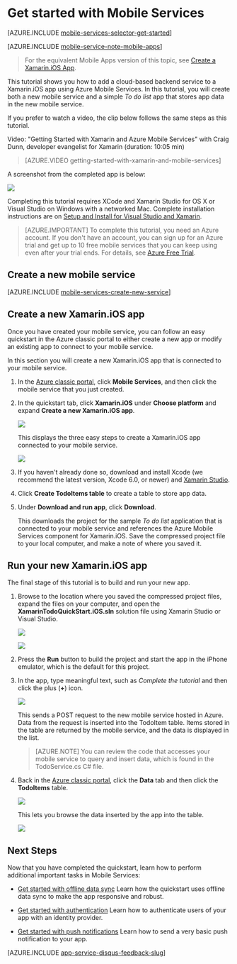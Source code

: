 <properties
	pageTitle="Get Started with Mobile Services for Xamarin iOS apps | Microsoft Azure"
	description="Follow this tutorial to get started using Azure Mobile Services for Xamarin iOS development."
	services="mobile-services"
	documentationCenter="xamarin"
	authors="conceptdev"
	manager="dwrede"
	editor=""/>

<tags
	ms.service="mobile-services"
	ms.workload="mobile"
	ms.tgt_pltfrm="mobile-xamarin-ios"
	ms.devlang="dotnet"
	ms.topic="hero-article"
	ms.date="03/16/2016"
	ms.author="craig.dunn@xamarin.com"/>

# <a name="getting-started"> </a>Get started with Mobile Services
[AZURE.INCLUDE [mobile-services-selector-get-started](../../includes/mobile-services-selector-get-started.md)]
&nbsp;

[AZURE.INCLUDE [mobile-service-note-mobile-apps](../../includes/mobile-services-note-mobile-apps.md)]
> For the equivalent Mobile Apps version of this topic, see [Create a Xamarin.iOS App](../app-service-mobile/app-service-mobile-xamarin-ios-get-started.md).

This tutorial shows you how to add a cloud-based backend service to a Xamarin.iOS app using Azure Mobile Services. In this tutorial, you will create both a new mobile service and a simple *To do list* app that stores app data in the new mobile service.

If you prefer to watch a video, the clip below follows the same steps as this tutorial.

Video: "Getting Started with Xamarin and Azure Mobile Services" with Craig Dunn, developer evangelist for Xamarin  (duration: 10:05 min)

> [AZURE.VIDEO getting-started-with-xamarin-and-mobile-services]

A screenshot from the completed app is below:

![][0]

Completing this tutorial requires XCode and Xamarin Studio for OS X or Visual Studio on Windows with a networked Mac. Complete installation instructions are on [Setup and Install for Visual Studio and Xamarin](https://msdn.microsoft.com/library/mt613162.aspx). 

> [AZURE.IMPORTANT] To complete this tutorial, you need an Azure account. If you don't have an account, you can sign up for an Azure trial and get up to 10 free mobile services that you can keep using even after your trial ends. For details, see [Azure Free Trial](https://azure.microsoft.com/pricing/free-trial/).

## <a name="create-new-service"> </a>Create a new mobile service

[AZURE.INCLUDE [mobile-services-create-new-service](../../includes/mobile-services-create-new-service.md)]

## Create a new Xamarin.iOS app

Once you have created your mobile service, you can follow an easy quickstart in the Azure classic portal to either create a new app or modify an existing app to connect to your mobile service.

In this section you will create a new Xamarin.iOS app that is connected to your mobile service.

1.  In the [Azure classic portal], click **Mobile Services**, and then click the mobile service that you just created.

2. In the quickstart tab, click **Xamarin.iOS** under **Choose platform** and expand **Create a new Xamarin.iOS app**.

	![][6]

	This displays the three easy steps to create a Xamarin.iOS app connected to your mobile service.

  	![][7]

3. If you haven't already done so, download and install Xcode (we recommend the latest version, Xcode 6.0, or newer) and [Xamarin Studio].

4. Click **Create TodoItems table** to create a table to store app data.

5. Under **Download and run app**, click **Download**.

	This downloads the project for the sample _To do list_ application that is connected to your mobile service and references the Azure Mobile Services component for Xamarin.iOS. Save the compressed project file to your local computer, and make a note of where you saved it.

## Run your new Xamarin.iOS app

The final stage of this tutorial is to build and run your new app.

1. Browse to the location where you saved the compressed project files, expand the files on your computer, and open the **XamarinTodoQuickStart.iOS.sln** solution file using Xamarin Studio or Visual Studio.

	![][8]

	![][9]

2. Press the **Run** button to build the project and start the app in the iPhone emulator, which is the default for this project.

3. In the app, type meaningful text, such as _Complete the tutorial_ and then click the plus (**+**) icon.

	![][10]

	This sends a POST request to the new mobile service hosted in Azure. Data from the request is inserted into the TodoItem table. Items stored in the table are returned by the mobile service, and the data is displayed in the list.

	> [AZURE.NOTE] You can review the code that accesses your mobile service to query and insert data, which is found in the TodoService.cs C# file.

4. Back in the [Azure classic portal], click the **Data** tab and then click the **TodoItems** table.

	![][11]

	This lets you browse the data inserted by the app into the table.

	![][12]


## Next Steps
Now that you have completed the quickstart, learn how to perform additional important tasks in Mobile Services:

* [Get started with offline data sync]
  Learn how the quickstart uses offline data sync to make the app responsive and robust.

* [Get started with authentication]
  Learn how to authenticate users of your app with an identity provider.

* [Get started with push notifications]
  Learn how to send a very basic push notification to your app.




[AZURE.INCLUDE [app-service-disqus-feedback-slug](../../includes/app-service-disqus-feedback-slug.md)]

<!-- Anchors. -->
[Getting started with Mobile Services]:#getting-started
[Create a new mobile service]:#create-new-service
[Define the mobile service instance]:#define-mobile-service-instance
[Next Steps]:#next-steps

<!-- Images. -->
[0]: ./media/partner-xamarin-mobile-services-ios-get-started/mobile-quickstart-completed-ios.png
[6]: ./media/partner-xamarin-mobile-services-ios-get-started/mobile-portal-quickstart-xamarin-ios.png
[7]: ./media/partner-xamarin-mobile-services-ios-get-started/mobile-quickstart-steps-xamarin-ios.png
[8]: ./media/partner-xamarin-mobile-services-ios-get-started/mobile-xamarin-project-ios-xs.png
[9]: ./media/partner-xamarin-mobile-services-ios-get-started/mobile-xamarin-project-ios-vs.png
[10]: ./media/partner-xamarin-mobile-services-ios-get-started/mobile-quickstart-startup-ios.png
[11]: ./media/partner-xamarin-mobile-services-ios-get-started/mobile-data-tab.png
[12]: ./media/partner-xamarin-mobile-services-ios-get-started/mobile-data-browse.png


<!-- URLs. -->
[Get started with offline data sync]: mobile-services-xamarin-ios-get-started-offline-data.md
[Get started with authentication]: partner-xamarin-mobile-services-ios-get-started-users.md
[Get started with push notifications]: partner-xamarin-mobile-services-ios-get-started-push.md

[Xamarin Studio]: http://xamarin.com/download
[Mobile Services iOS SDK]: https://go.microsoft.com/fwLink/p/?LinkID=266533

[Azure classic portal]: https://manage.windowsazure.com/
